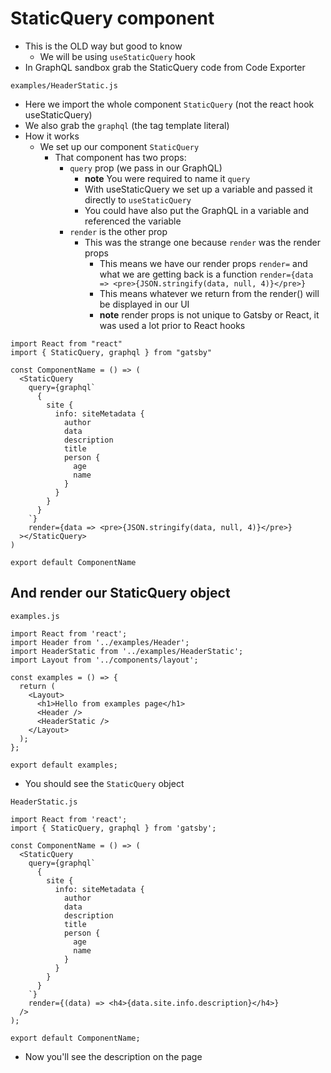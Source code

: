 # StaticQuery component
* This is the OLD way but good to know
    - We will be using `useStaticQuery` hook
* In GraphQL sandbox grab the StaticQuery code from Code Exporter

`examples/HeaderStatic.js`

* Here we import the whole component `StaticQuery` (not the react hook useStaticQuery)
* We also grab the `graphql` (the tag template literal)
* How it works
  - We set up our component `StaticQuery`
    + That component has two props:
      * `query` prop (we pass in our GraphQL)
        - **note** You were required to name it `query`
        - With useStaticQuery we set up a variable and passed it directly to `useStaticQuery`
        - You could have also put the GraphQL in a variable and referenced the variable
      * `render` is the other prop
        - This was the strange one because `render` was the render props
          + This means we have our render props `render=` and what we are getting back is a function
            `render={data => <pre>{JSON.stringify(data, null, 4)}</pre>}`
          + This means whatever we return from the render() will be displayed in our UI
          + **note** render props is not unique to Gatsby or React, it was used a lot prior to React hooks

```
import React from "react"
import { StaticQuery, graphql } from "gatsby"

const ComponentName = () => (
  <StaticQuery
    query={graphql`
      {
        site {
          info: siteMetadata {
            author
            data
            description
            title
            person {
              age
              name
            }
          }
        }
      }
    `}
    render={data => <pre>{JSON.stringify(data, null, 4)}</pre>}
  ></StaticQuery>
)

export default ComponentName
```

## And render our StaticQuery object
`examples.js`

```
import React from 'react';
import Header from '../examples/Header';
import HeaderStatic from '../examples/HeaderStatic';
import Layout from '../components/layout';

const examples = () => {
  return (
    <Layout>
      <h1>Hello from examples page</h1>
      <Header />
      <HeaderStatic />
    </Layout>
  );
};

export default examples;
```

* You should see the `StaticQuery` object

`HeaderStatic.js`

```
import React from 'react';
import { StaticQuery, graphql } from 'gatsby';

const ComponentName = () => (
  <StaticQuery
    query={graphql`
      {
        site {
          info: siteMetadata {
            author
            data
            description
            title
            person {
              age
              name
            }
          }
        }
      }
    `}
    render={(data) => <h4>{data.site.info.description}</h4>}
  />
);

export default ComponentName;
```

* Now you'll see the description on the page
